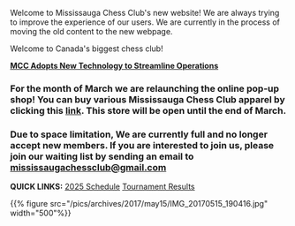 ---
---

Welcome to Mississauga Chess Club's new website! We are always trying to improve the experience of our users. We are currently in the process of moving the old content to the new webpage.

Welcome to Canada's biggest chess club!

**[MCC Adopts New Technology to Streamline Operations](/member-stories/new-technology)**

**<h3>For the month of March we are relaunching the online pop-up shop! You can buy various Mississauga Chess Club apparel by clicking this [link](https://gametime.gearware.com/Shop/Store.aspx?sid=59&ssid=BCF16414B87DA66CBCD6C35AFDC73A9F1498AB7C). This store will be open until the end of March.</h3>**

**<h3>Due to space limitation, We are currently full and no longer accept new members. If you are interested to join us, please join our waiting list by sending an email to mississaugachessclub@gmail.com</h3>**

**QUICK LINKS:** [2025 Schedule](/schedule/) [Tournament Results](/events)

{{% figure src="/pics/archives/2017/may15/IMG_20170515_190416.jpg" width="500"%}}